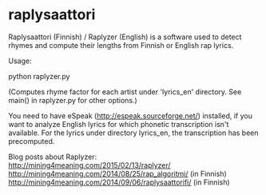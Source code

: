 raplysaattori
=============

Raplysaattori (Finnish) / Raplyzer (English) is a software used to detect rhymes and compute their lengths from Finnish or English rap lyrics.

Usage:

python raplyzer.py

(Computes rhyme factor for each artist under 'lyrics_en' directory. See main() in raplyzer.py for other options.)

You need to have eSpeak (http://espeak.sourceforge.net/) installed, if you want to analyze English lyrics for which phonetic transcription isn't available. For the lyrics under directory lyrics_en, the transcription has been precomputed.

Blog posts about Raplyzer:
http://mining4meaning.com/2015/02/13/raplyzer/
http://mining4meaning.com/2014/08/25/rap_algoritmi/ (in Finnish)
http://mining4meaning.com/2014/09/06/raplysaattorifi/ (in Finnish)
